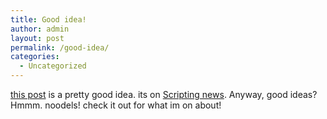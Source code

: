 ```yaml
---
title: Good idea!
author: admin
layout: post
permalink: /good-idea/
categories:
  - Uncategorized
---
```

[this post][1] is a pretty good idea. its on [Scripting news][2]. Anyway, good ideas? Hmmm. noodels! check it out for what im on about!

 [1]: http://scriptingnews.userland.com/backissues/2003/03/23#goodMorningInternet
 [2]: http://scriptingnews.userland.com